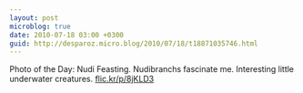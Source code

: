 ```yaml
---
layout: post
microblog: true
date: 2010-07-18 03:00 +0300
guid: http://desparoz.micro.blog/2010/07/18/t18871035746.html
---
```

Photo of the Day: Nudi Feasting. Nudibranchs fascinate me. Interesting little underwater creatures. [flic.kr/p/8jKLD3](http://flic.kr/p/8jKLD3)
